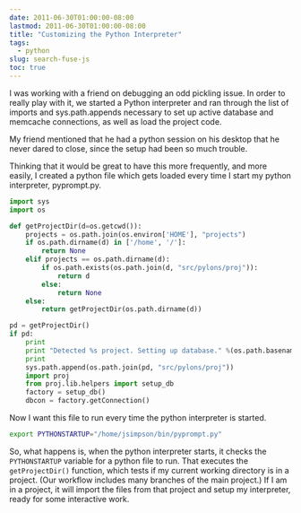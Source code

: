 ```yaml
---
date: 2011-06-30T01:00:00-08:00
lastmod: 2011-06-30T01:00:00-08:00
title: "Customizing the Python Interpreter"
tags:
  - python
slug: search-fuse-js
toc: true
---
```


I was working with a friend on debugging an odd pickling issue. In order to
really play with it, we started a Python interpreter and ran through the list
of imports and sys.path.appends necessary to set up active database and
memcache connections, as well as load the project code.

My friend mentioned that he had a python session on his desktop that he never
dared to close, since the setup had been so much trouble.

Thinking that it would be great to have this more frequently, and more easily,
I created a python file which gets loaded every time I start my python
interpreter, pyprompt.py.

```python
import sys
import os

def getProjectDir(d=os.getcwd()):
    projects = os.path.join(os.environ['HOME'], "projects")
    if os.path.dirname(d) in ['/home', '/']:
        return None
    elif projects == os.path.dirname(d):
        if os.path.exists(os.path.join(d, "src/pylons/proj")):
            return d
        else:
            return None
    else:
        return getProjectDir(os.path.dirname(d))

pd = getProjectDir()
if pd:
    print
    print "Detected %s project. Setting up database." %(os.path.basename(pd))
    print
    sys.path.append(os.path.join(pd, "src/pylons/proj"))
    import proj
    from proj.lib.helpers import setup_db
    factory = setup_db()
    dbcon = factory.getConnection()
```

Now I want this file to run every time the python interpreter is started.

```sh
export PYTHONSTARTUP="/home/jsimpson/bin/pyprompt.py"
```


So, what happens is, when the python interpreter starts, it checks the
`PYTHONSTARTUP` variable for a python file to run. That executes the
`getProjectDir()` function, which tests if my current working directory is in a
project. (Our workflow includes many branches of the main project.) If I am in
a project, it will import the files from that project and setup my interpreter,
ready for some interactive work.


